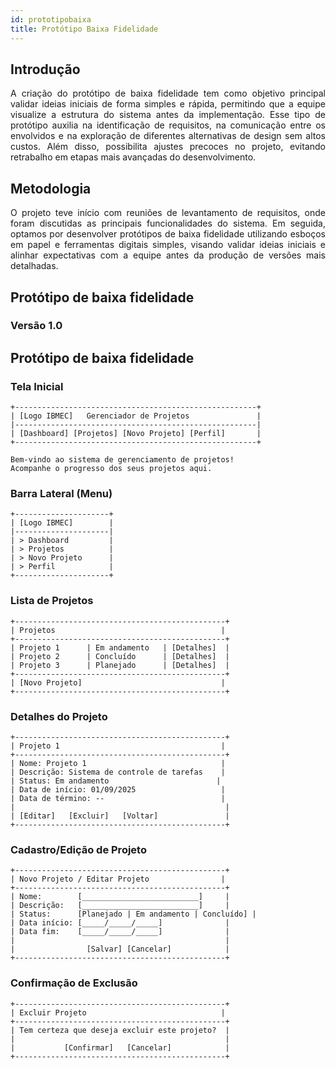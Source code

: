 ```yaml
---
id: prototipobaixa
title: Protótipo Baixa Fidelidade
---
```

## Introdução

<p align = "justify">
A criação do protótipo de baixa fidelidade tem como objetivo principal validar ideias iniciais de forma simples e rápida, permitindo que a equipe visualize a estrutura do sistema antes da implementação. Esse tipo de protótipo auxilia na identificação de requisitos, na comunicação entre os envolvidos e na exploração de diferentes alternativas de design sem altos custos. Além disso, possibilita ajustes precoces no projeto, evitando retrabalho em etapas mais avançadas do desenvolvimento.
</p>

## Metodologia

<p align = "justify">
O projeto teve início com reuniões de levantamento de requisitos, onde foram discutidas as principais funcionalidades do sistema. Em seguida, optamos por desenvolver protótipos de baixa fidelidade utilizando esboços em papel e ferramentas digitais simples, visando validar ideias iniciais e alinhar expectativas com a equipe antes da produção de versões mais detalhadas.
</p>

## Protótipo de baixa fidelidade

### Versão 1.0

## Protótipo de baixa fidelidade


### Tela Inicial

```
+------------------------------------------------------+
| [Logo IBMEC]   Gerenciador de Projetos               |
|------------------------------------------------------|
| [Dashboard] [Projetos] [Novo Projeto] [Perfil]       |
+------------------------------------------------------+

Bem-vindo ao sistema de gerenciamento de projetos!
Acompanhe o progresso dos seus projetos aqui.
```

### Barra Lateral (Menu)

```
+---------------------+
| [Logo IBMEC]        |
|---------------------|
| > Dashboard         |
| > Projetos          |
| > Novo Projeto      |
| > Perfil            |
+---------------------+
```

### Lista de Projetos

```
+-----------------------------------------------+
| Projetos                                     |
+-----------------------------------------------+
| Projeto 1      | Em andamento   | [Detalhes]  |
| Projeto 2      | Concluído      | [Detalhes]  |
| Projeto 3      | Planejado      | [Detalhes]  |
+-----------------------------------------------+
| [Novo Projeto]                               |
+-----------------------------------------------+
```

### Detalhes do Projeto

```
+-----------------------------------------------+
| Projeto 1                                    |
+-----------------------------------------------+
| Nome: Projeto 1                              |
| Descrição: Sistema de controle de tarefas    |
| Status: Em andamento                        |
| Data de início: 01/09/2025                   |
| Data de término: --                          |
|                                               |
| [Editar]   [Excluir]   [Voltar]               |
+-----------------------------------------------+
```

### Cadastro/Edição de Projeto

```
+-----------------------------------------------+
| Novo Projeto / Editar Projeto                |
+-----------------------------------------------+
| Nome:        [__________________________]     |
| Descrição:   [__________________________]     |
| Status:      [Planejado | Em andamento | Concluído] |
| Data início: [_____/_____/_____]              |
| Data fim:    [_____/_____/_____]              |
|                                               |
|                [Salvar] [Cancelar]            |
+-----------------------------------------------+
```

### Confirmação de Exclusão

```
+-----------------------------------------------+
| Excluir Projeto                              |
+-----------------------------------------------+
| Tem certeza que deseja excluir este projeto?  |
|                                               |
|           [Confirmar]   [Cancelar]            |
+-----------------------------------------------+
```


